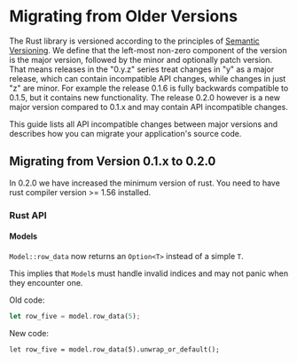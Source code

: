 # Migrating from Older Versions

The Rust library is versioned according to the principles of [Semantic Versioning](https://semver.org). We define that the left-most non-zero component of the version is the major version, followed by the minor and optionally patch version. That means releases in the "0.y.z" series treat changes in "y" as a major release, which can contain incompatible API changes, while changes in just "z" are minor. For example the release 0.1.6 is fully backwards compatible to 0.1.5, but it contains new functionality. The release 0.2.0 however is a new major version compared to 0.1.x and may contain API incompatible changes.

This guide lists all API incompatible changes between major versions and describes how you can migrate your application's source code.

## Migrating from Version 0.1.x to 0.2.0

In 0.2.0 we have increased the minimum version of rust. You need to have rust compiler version >= 1.56 installed.

### Rust API

#### Models

`Model::row_data` now returns an `Option<T>` instead of a simple `T`.

This implies that `Model`s must handle invalid indices and may not panic when they encounter one.

Old code:

```rust
let row_five = model.row_data(5);
```

New code:

```rust,ignore
let row_five = model.row_data(5).unwrap_or_default();
```
